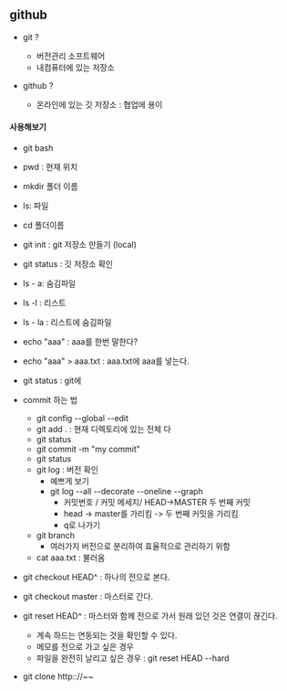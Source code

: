 ## github

+ git ?
  + 버전관리 소프트웨어
  + 내컴퓨터에 있는 저장소

+ github ?
  + 온라인에 있는 깃 저장소 : 협업에 용이

#### 사용해보기

+ git bash

+ pwd : 현재 위치

+ mkdir 폴더 이름

+ ls: 파일

+ cd 폴더이름

+ git init : git 저장소 만들기 (local)

+ git status : 깃 저장소 확인

+ ls - a: 숨김파일

+ ls -l : 리스트

+ ls - la : 리스트에 숨김파일

+ echo "aaa" : aaa를 한번 말한다?

+ echo "aaa" > aaa.txt : aaa.txt에 aaa를 넣는다.

+ git status : git에 

+ commit 하는 법

  + git config --global --edit
  + git add . : 현재 디렉토리에 있는 전체 다 
  + git status 
  + git commit -m "my commit"
  + git status 
  + git log : 버전 확인
    + 예쁘게 보기
    + git log --all --decorate --oneline --graph
      + 커밋번호 / 커밋 메세지/ HEAD->MASTER 두 번째 커밋 
      + head -> master를 가리킴 -> 두 번째 커밋을 가리킴
      + q로 나가기
  + git branch
    + 여러가지 버전으로 분리하여 효율적으로 관리하기 위함
  + cat aaa.txt : 불러옴

+ git checkout HEAD^ : 하나의 전으로 본다.

+ git checkout master : 마스터로 간다.

+ git reset HEAD^ : 마스터와 함께 전으로 가서 원래 있던 것은 연결이 끊긴다.

  + 계속 하드는 연동되는 것을 확인할 수 있다.
  + 메모를 전으로 가고 싶은 경우
  + 파일을 완전히 날리고 싶은 경우 : git reset HEAD --hard

+ git clone http:://~~

  